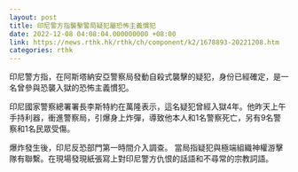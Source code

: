 ```yaml
---
layout: post
title: 印尼警方指襲擊警局疑犯屬恐怖主義慣犯
date: 2022-12-08 04:08:04.000000000 +08:00
link: https://news.rthk.hk/rthk/ch/component/k2/1678893-20221208.htm
categories: rthk
---
```


印尼警方指，在阿斯塔納安亞警察局發動自殺式襲擊的疑犯，身份已經確定，是一名曾參與恐襲入獄的恐怖主義慣犯。 

印尼國家警察總署署長李斯特約在萬隆表示，這名疑犯曾經入獄4年。他昨天上午手持利器，衝進警察局，引爆身上炸彈，導致他本人和1名警察死亡，另有9名警察和1名民眾受傷。 

爆炸發生後，印尼反恐部門第一時間介入調查。 當局指疑犯與極端組織神權游擊隊有聯繫。在現場發現紙張寫上對印尼警方仇恨的話語和不尋常的宗教詞語。
